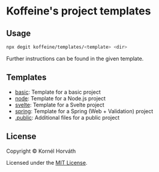 # Koffeine's project templates

## Usage

```sh
npx degit koffeine/templates/<template> <dir>
```

Further instructions can be found in the given template.

## Templates

- <a href="basic">basic</a>: Template for a basic project
- <a href="node">node</a>: Template for a Node.js project
- <a href="svelte">svelte</a>: Template for a Svelte project
- <a href="spring">spring</a>: Template for a Spring (Web + Validation) project
- <a href=".public">.public</a>: Additional files for a public project

## License

Copyright © Kornél Horváth

Licensed under the [MIT License](https://raw.githubusercontent.com/koffeine/templates/master/LICENSE).
